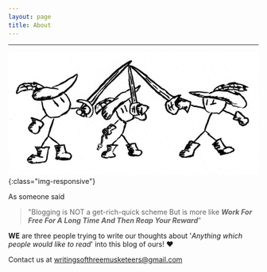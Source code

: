 ```yaml
---
layout: page
title: About
---
```


------------------------------------------------------------------------------------------------------------------------------

![The three musketeers](/_includes/musketeers1.jpg){:class="img-responsive"}

As someone said
> "Blogging is NOT a get-rich-quick scheme 
>  But is more like ***Work For Free For A Long Time And Then Reap Your Reward***"

**WE** are three people trying to write our thoughts about '*Anything which people would like to read*' into this blog of ours! :heart:

Contact us at [writingsofthreemusketeers@gmail.com](mailto:writingsofthreemusketeers@gmail.com)
